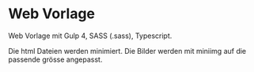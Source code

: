 # Web Vorlage

Web Vorlage mit Gulp 4, SASS (.sass), Typescript.

Die html Dateien werden minimiert. Die Bilder werden mit miniimg auf die passende grösse angepasst.






